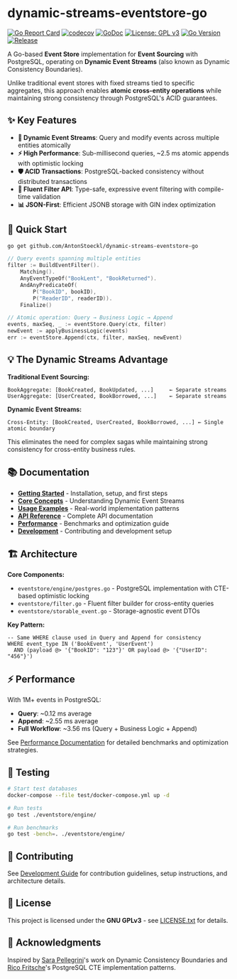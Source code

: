# dynamic-streams-eventstore-go

[![Go Report Card](https://goreportcard.com/badge/github.com/AntonStoeckl/dynamic-streams-eventstore-go)](https://goreportcard.com/report/github.com/AntonStoeckl/dynamic-streams-eventstore-go)
[![codecov](https://codecov.io/gh/AntonStoeckl/dynamic-streams-eventstore-go/branch/main/graph/badge.svg)](https://codecov.io/gh/AntonStoeckl/dynamic-streams-eventstore-go)
[![GoDoc](https://godoc.org/github.com/AntonStoeckl/dynamic-streams-eventstore-go?status.svg)](https://godoc.org/github.com/AntonStoeckl/dynamic-streams-eventstore-go)
[![License: GPL v3](https://img.shields.io/badge/License-GPL%20v3-green.svg)](https://www.gnu.org/licenses/gpl-3.0)
[![Go Version](https://img.shields.io/github/go-mod/go-version/AntonStoeckl/dynamic-streams-eventstore-go)](https://github.com/AntonStoeckl/dynamic-streams-eventstore-go)
[![Release](https://img.shields.io/github/release-pre/AntonStoeckl/dynamic-streams-eventstore-go.svg)](https://github.com/AntonStoeckl/dynamic-streams-eventstore-go/releases)

A Go-based **Event Store** implementation for **Event Sourcing** with PostgreSQL, operating on **Dynamic Event Streams** (also known as Dynamic Consistency Boundaries).

Unlike traditional event stores with fixed streams tied to specific aggregates, this approach enables **atomic cross-entity operations** while maintaining strong consistency through PostgreSQL's ACID guarantees.

## ✨ Key Features

- **🔄 Dynamic Event Streams**: Query and modify events across multiple entities atomically
- **⚡ High Performance**: Sub-millisecond queries, ~2.5 ms atomic appends with optimistic locking
- **🛡️ ACID Transactions**: PostgreSQL-backed consistency without distributed transactions
- **🎯 Fluent Filter API**: Type-safe, expressive event filtering with compile-time validation
- **📊 JSON-First**: Efficient JSONB storage with GIN index optimization

## 🚀 Quick Start

```bash
go get github.com/AntonStoeckl/dynamic-streams-eventstore-go
```

```go
// Query events spanning multiple entities
filter := BuildEventFilter().
    Matching().
    AnyEventTypeOf("BookLent", "BookReturned").
    AndAnyPredicateOf(
        P("BookID", bookID),
        P("ReaderID", readerID)).
    Finalize()

// Atomic operation: Query → Business Logic → Append
events, maxSeq, _ := eventStore.Query(ctx, filter)
newEvent := applyBusinessLogic(events)
err := eventStore.Append(ctx, filter, maxSeq, newEvent)
```

## 💡 The Dynamic Streams Advantage

**Traditional Event Sourcing:**
```
BookAggregate: [BookCreated, BookUpdated, ...]     ← Separate streams
UserAggregate: [UserCreated, BookBorrowed, ...]    ← Separate streams
```

**Dynamic Event Streams:**
```
Cross-Entity: [BookCreated, UserCreated, BookBorrowed, ...] ← Single atomic boundary
```

This eliminates the need for complex sagas while maintaining strong consistency for cross-entity business rules.

## 📚 Documentation

- **[Getting Started](./docs/getting-started.md)** - Installation, setup, and first steps
- **[Core Concepts](./docs/core-concepts.md)** - Understanding Dynamic Event Streams
- **[Usage Examples](./docs/usage-examples.md)** - Real-world implementation patterns
- **[API Reference](./docs/api-reference.md)** - Complete API documentation
- **[Performance](./docs/performance.md)** - Benchmarks and optimization guide
- **[Development](./docs/development.md)** - Contributing and development setup

## 🏗️ Architecture

**Core Components:**
- `eventstore/engine/postgres.go` - PostgreSQL implementation with CTE-based optimistic locking
- `eventstore/filter.go` - Fluent filter builder for cross-entity queries  
- `eventstore/storable_event.go` - Storage-agnostic event DTOs

**Key Pattern:**
```postgresql
-- Same WHERE clause used in Query and Append for consistency
WHERE event_type IN ('BookEvent', 'UserEvent') 
  AND (payload @> '{"BookID": "123"}' OR payload @> '{"UserID": "456"}')
```

## ⚡ Performance

With 1M+ events in PostgreSQL:
- **Query**: ~0.12 ms average
- **Append**: ~2.55 ms average  
- **Full Workflow**: ~3.56 ms (Query + Business Logic + Append)

See [Performance Documentation](./docs/performance.md) for detailed benchmarks and optimization strategies.

## 🧪 Testing

```bash
# Start test databases
docker-compose --file test/docker-compose.yml up -d

# Run tests
go test ./eventstore/engine/

# Run benchmarks  
go test -bench=. ./eventstore/engine/
```

## 🤝 Contributing

See [Development Guide](./docs/development.md) for contribution guidelines, setup instructions, and architecture details.

## 📄 License

This project is licensed under the **GNU GPLv3** - see [LICENSE.txt](LICENSE.txt) for details.

## 🙏 Acknowledgments

Inspired by [Sara Pellegrini](https://sara.event-thinking.io/)'s work on Dynamic Consistency Boundaries and [Rico Fritsche](https://ricofritzsche.me/)'s PostgreSQL CTE implementation patterns.
